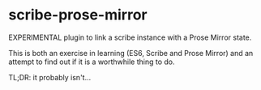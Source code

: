 # scribe-prose-mirror
EXPERIMENTAL plugin to link a scribe instance with a Prose Mirror state.

This is both an exercise in learning (ES6, Scribe and Prose Mirror) and an attempt to find out if it is a worthwhile thing to do.

TL;DR: it probably isn't...
